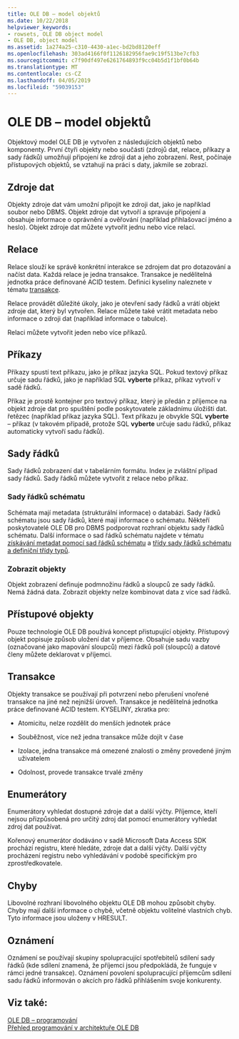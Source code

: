 ```yaml
---
title: OLE DB – model objektů
ms.date: 10/22/2018
helpviewer_keywords:
- rowsets, OLE DB object model
- OLE DB, object model
ms.assetid: 1a274a25-c310-4430-a1ec-bd2bd8120eff
ms.openlocfilehash: 303ad4166f0f1126182956fae9c19f513be7cfb3
ms.sourcegitcommit: c7f90df497e6261764893f9cc04b5d1f1bf0b64b
ms.translationtype: MT
ms.contentlocale: cs-CZ
ms.lasthandoff: 04/05/2019
ms.locfileid: "59039153"
---
```

# <a name="ole-db-object-model"></a>OLE DB – model objektů

Objektový model OLE DB je vytvořen z následujících objektů nebo komponenty. První čtyři objekty nebo součásti (zdrojů dat, relace, příkazy a sady řádků) umožňují připojení ke zdroji dat a jeho zobrazení. Rest, počínaje přístupových objektů, se vztahují na práci s daty, jakmile se zobrazí.

## <a name="data-sources"></a>Zdroje dat

Objekty zdroje dat vám umožní připojit ke zdroji dat, jako je například soubor nebo DBMS. Objekt zdroje dat vytvoří a spravuje připojení a obsahuje informace o oprávnění a ověřování (například přihlašovací jméno a heslo). Objekt zdroje dat můžete vytvořit jednu nebo více relací.

## <a name="sessions"></a>Relace

Relace slouží ke správě konkrétní interakce se zdrojem dat pro dotazování a načíst data. Každá relace je jedna transakce. Transakce je nedělitelná jednotka práce definované ACID testem. Definici kyseliny naleznete v tématu [transakce](#vcconoledbcomponents_transactions).

Relace provádět důležité úkoly, jako je otevření sady řádků a vrátí objekt zdroje dat, který byl vytvořen. Relace můžete také vrátit metadata nebo informace o zdroji dat (například informace o tabulce).

Relaci můžete vytvořit jeden nebo více příkazů.

## <a name="commands"></a>Příkazy

Příkazy spustí text příkazu, jako je příkaz jazyka SQL. Pokud textový příkaz určuje sadu řádků, jako je například SQL **vyberte** příkaz, příkaz vytvoří v sadě řádků.

Příkaz je prostě kontejner pro textový příkaz, který je předán z příjemce na objekt zdroje dat pro spuštění podle poskytovatele základnímu úložišti dat. řetězec (například příkaz jazyka SQL). Text příkazu je obvykle SQL **vyberte** – příkaz (v takovém případě, protože SQL **vyberte** určuje sadu řádků, příkaz automaticky vytvoří sadu řádků).

## <a name="rowsets"></a>Sady řádků

Sady řádků zobrazení dat v tabelárním formátu. Index je zvláštní případ sady řádků. Sady řádků můžete vytvořit z relace nebo příkaz.

### <a name="schema-rowsets"></a>Sady řádků schématu

Schémata mají metadata (strukturální informace) o databázi. Sady řádků schématu jsou sady řádků, které mají informace o schématu. Někteří poskytovatelé OLE DB pro DBMS podporovat rozhraní objektu sady řádků schématu. Další informace o sad řádků schématu najdete v tématu [získávání metadat pomocí sad řádků schématu](../../data/oledb/obtaining-metadata-with-schema-rowsets.md) a [třídy sady řádků schématu a definiční třídy typů](../../data/oledb/schema-rowset-classes-and-typedef-classes.md).

### <a name="view-objects"></a>Zobrazit objekty

Objekt zobrazení definuje podmnožinu řádků a sloupců ze sady řádků. Nemá žádná data. Zobrazit objekty nelze kombinovat data z více sad řádků.

## <a name="accessors"></a>Přístupové objekty

Pouze technologie OLE DB používá koncept přistupující objekty. Přístupový objekt popisuje způsob uložení dat v příjemce. Obsahuje sadu vazby (označované jako mapování sloupců) mezi řádků polí (sloupců) a datové členy můžete deklarovat v příjemci.

##  <a name="vcconoledbcomponents_transactions"></a> Transakce

Objekty transakce se používají při potvrzení nebo přerušení vnořené transakce na jiné než nejnižší úroveň. Transakce je nedělitelná jednotka práce definované ACID testem. KYSELINY, zkratka pro:

- Atomicitu, nelze rozdělit do menších jednotek práce

- Souběžnost, více než jedna transakce může dojít v čase

- Izolace, jedna transakce má omezené znalosti o změny provedené jiným uživatelem

- Odolnost, provede transakce trvalé změny

## <a name="enumerators"></a>Enumerátory

Enumerátory vyhledat dostupné zdroje dat a další výčty. Příjemce, kteří nejsou přizpůsobená pro určitý zdroj dat pomocí enumerátory vyhledat zdroj dat používat.

Kořenový enumerátor dodáváno v sadě Microsoft Data Access SDK prochází registru, které hledáte, zdroje dat a další výčty. Další výčty procházení registru nebo vyhledávání v podobě specifickým pro zprostředkovatele.

## <a name="errors"></a>Chyby

Libovolné rozhraní libovolného objektu OLE DB mohou způsobit chyby. Chyby mají další informace o chybě, včetně objektu volitelné vlastních chyb. Tyto informace jsou uloženy v HRESULT.

## <a name="notifications"></a>Oznámení

Oznámení se používají skupiny spolupracující spotřebitelů sdílení sady řádků (kde sdílení znamená, že příjemci jsou předpokládá, že funguje v rámci jedné transakce). Oznámení povolení spolupracující příjemcům sdílení sadu řádků informován o akcích pro řádků přihlášením svoje konkurenty.

## <a name="see-also"></a>Viz také:

[OLE DB – programování](../../data/oledb/ole-db-programming.md)<br/>
[Přehled programování v architektuře OLE DB](../../data/oledb/ole-db-programming-overview.md)